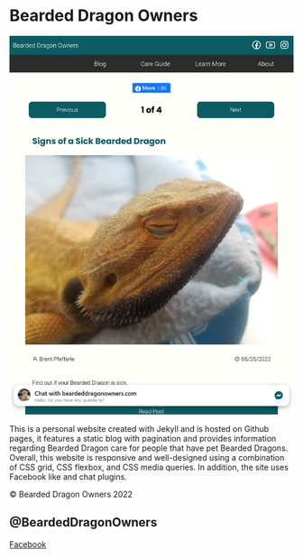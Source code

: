 # Bearded Dragon Owners

![bdo](assets/img/readme-preview.png)

This is a personal website created with Jekyll and is hosted on Github pages, it features a static blog 
with pagination and provides information regarding Bearded Dragon care for people that have 
pet Bearded Dragons. Overall, this website is responsive and well-designed using a combination 
of CSS grid, CSS flexbox, and CSS media queries. In addition, the site uses Facebook like and chat plugins.

&copy; Bearded Dragon Owners 2022

## @BeardedDragonOwners
[Facebook](https://www.facebook.com/BeardedDragonOwners)

